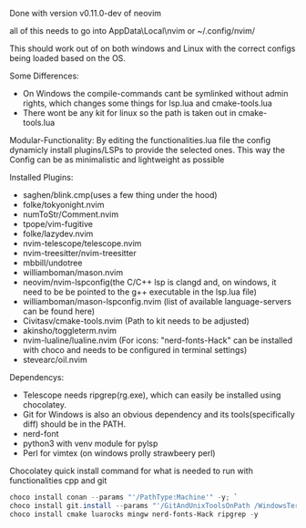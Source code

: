 Done with version v0.11.0-dev of neovim

all of this needs to go into AppData\Local\nvim or ~/.config/nvim/

This should work out of on both windows and Linux with the correct configs being loaded based on the OS.

Some Differences:
+ On Windows the compile-commands cant be symlinked without admin rights, which changes some things for lsp.lua and cmake-tools.lua
+ There wont be any kit for linux so the path is taken out in cmake-tools.lua

Modular-Functionality:
By editing the functionalities.lua file the config dynamicly install plugins/LSPs to provide the selected ones.
This way the Config can be as minimalistic and lightweight as possible

Installed Plugins:
+ saghen/blink.cmp(uses a few thing under the hood)
+ folke/tokyonight.nvim
+ numToStr/Comment.nvim
+ tpope/vim-fugitive
+ folke/lazydev.nvim
+ nvim-telescope/telescope.nvim
+ nvim-treesitter/nvim-treesitter
+ mbbill/undotree
+ williamboman/mason.nvim
+ neovim/nvim-lspconfig(the C/C++ lsp is clangd and, on windows, it need to be be pointed to the g++ executable in the lsp.lua file)
+ williamboman/mason-lspconfig.nvim (list of available language-servers can be found here)
+ Civitasv/cmake-tools.nvim (Path to kit needs to be adjusted)
+ akinsho/toggleterm.nvim
+ nvim-lualine/lualine.nvim (For icons: "nerd-fonts-Hack" can be installed with choco and needs to be configured in terminal settings)
+ stevearc/oil.nvim

Dependencys:
+ Telescope needs ripgrep(rg.exe), which can easily be installed using chocolatey.
+ Git for Windows is also an obvious dependency and its tools(specifically diff) should be in the PATH.
+ nerd-font
+ python3 with venv module for pylsp
+ Perl for vimtex (on windows prolly strawbeery perl)

Chocolatey quick install command for what is needed to run with functionalities cpp and git
```powershell
choco install conan --params "'/PathType:Machine'" -y; `
choco install git.install --params "'/GitAndUnixToolsOnPath /WindowsTerminal /NoOpenSSH'" -y; `
choco install cmake luarocks mingw nerd-fonts-Hack ripgrep -y
```



